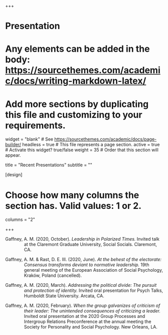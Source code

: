+++
# Presentation
# Any elements can be added in the body: https://sourcethemes.com/academic/docs/writing-markdown-latex/
# Add more sections by duplicating this file and customizing to your requirements.

widget = "blank"  # See https://sourcethemes.com/academic/docs/page-builder/
headless = true  # This file represents a page section.
active = true  # Activate this widget? true/false
weight = 35  # Order that this section will appear.

title = "Recent Presentations"
subtitle = ""

[design]
  # Choose how many columns the section has. Valid values: 1 or 2.
  columns = "2"

+++

<p style="margin-left: 60px; text-indent: -60px;">Gaffney, A. M. (2020, October). <i>Leadership in Polarized Times.</i> Invited talk at the Claremont Graduate University, Social Socials. Claremont, CA.</p>

<p style="margin-left: 60px; text-indent: -60px;">Gaffney, A. M. & Rast, D. E. III. (2020, June). <i>At the behest of the electorate: Consensus transforms deviant to normative leadership.</i> 19th general meeting of the European Association of Social Psychology, Kraków, Poland (cancelled).</p>

<p style="margin-left: 60px; text-indent: -60px;">Gaffney, A. M. (2020, March).<i> Addressing the political divide: The pursuit and protection of identity. </i>Invited oral presentation for Psych Talks, Humboldt State University. Arcata, CA.</p>

<p style="margin-left: 60px; text-indent: -60px;">Gaffney, A. M. (2020, February).<i> When the group galvanizes of criticism of their leader: The unintended consequences of criticizing a leader. </i>Invited oral presentation at the 2020 Group Processes and Intergroup Relations Preconference at the annual meeting the Society for Personality and Social Psychology. New Orleans, LA.</p>














